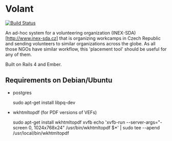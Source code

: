 # Volant

[![Build Status](https://travis-ci.org/HakubJozak/volant.svg)](https://travis-ci.org/HakubJozak/volant.svg?branch=ember)

An ad-hoc system for a volunteering organization (INEX-SDA)[http://www.inex-sda.cz] that is organizing workcamps in Czech Republic and
sending volunteers to similar organizations across the globe. As all those NGOs have similar workflow, this 'placement tool' should be useful
for any of them.

Built on Rails 4 and Ember.

## Requirements on Debian/Ubuntu

 - postgres

    sudo apt-get install libpq-dev

 - wkhtmltopdf (for PDF versions of VEFs)

    sudo apt-get install wkhtmltopdf xvfb
    echo 'xvfb-run --server-args="-screen 0, 1024x768x24" /usr/bin/wkhtmltopdf $*' | sudo tee --apend /usr/local/bin/wkhtmltopdf
